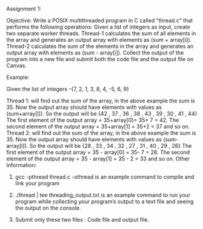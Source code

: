 Assignment 1: 

Objective: Write a POSIX multithreaded program in C called "thread.c" that performs the following operations: Given a list of integers as input, create two separate worker threads. Thread-1 calculates the sum of all elements in the array and generates an output array with elements as (sum + array[i]). Thread-2 calculates the sum of the elements in the array and generates an output array with elements as (sum - array[i]). Collect the output of the program into a new file and submit both the code file and the output file on Canvas.

Example:

Given the list of integers -{7, 2, 1, 3, 8, 4, -5, 6, 9}

Thread 1: will find out the sum of the array, in the above example the sum is 35. Now the output array should have elements with values as (sum+array[I]). So the output will be
{42 , 37 , 36 , 38 , 43 , 39 , 30 , 41 , 44}
The first element of the output array = 35+array[0]= 35+ 7 = 42.
The second element of the output array = 35+array[1] = 35+2 = 37 and so on.
Thread 2: will find out the sum of the array, in the above example the sum is 35. Now the output array should have elements with values as (sum-array[I]). So the output will be
{28 , 33 , 34 , 32 , 27 , 31 , 40 , 29 , 26}
The first element of the output array = 35 - array[0] = 35- 7 = 28.
The second element of the output array = 35 - array[1] = 35 - 2 = 33 and so on.
Other Information:

1. gcc -pthread thread.c -othread is an example command to compile and link your program

2. ./thread | tee threading_output.txt is an example command to run your program while collecting your program’s output to a text file and seeing the output on the console.

3. Submit only these two files : Code file and output file.
